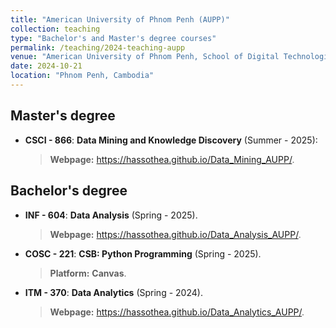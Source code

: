 ```yaml
---
title: "American University of Phnom Penh (AUPP)"
collection: teaching
type: "Bachelor's and Master's degree courses"
permalink: /teaching/2024-teaching-aupp
venue: "American University of Phnom Penh, School of Digital Technologies"
date: 2024-10-21
location: "Phnom Penh, Cambodia"
---
```


## Master's degree

- **CSCI - 866**: **Data Mining and Knowledge Discovery** (Summer - 2025):
  > **Webpage:**  <a href="https://hassothea.github.io/Data_Mining_AUPP/" target="_blank">https://hassothea.github.io/Data_Mining_AUPP/</a>.


## Bachelor's degree

- **INF - 604**: **Data Analysis** (Spring - 2025).
  > **Webpage:** <a href="https://hassothea.github.io/Data_Analysis_AUPP/" target="_blank">https://hassothea.github.io/Data_Analysis_AUPP/</a>.
  

- **COSC - 221**: **CSB: Python Programming** (Spring - 2025).
  > **Platform:** **Canvas**.
  

- **ITM - 370**: **Data Analytics** (Spring - 2024).
  > **Webpage:** <a href="https://hassothea.github.io/Data_Analytics_AUPP/" target="_blank">https://hassothea.github.io/Data_Analytics_AUPP/</a>.

<!--
> Webpage: <a href="https://hassothea.github.io/Data_Analytics_AUPP/" target="_blank">https://hassothea.github.io/Data_Analytics_AUPP/</a>.
-->
